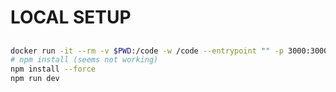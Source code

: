 # LOCAL SETUP

## 

```bash
docker run -it --rm -v $PWD:/code -w /code --entrypoint "" -p 3000:3000 node:20-alpine /bin/sh
# npm install (seems not working)
npm install --force
npm run dev
```
